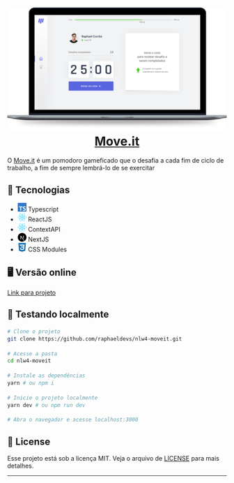 <h1 align="center">
  <img src=".github/project.svg" alt="Preview do Move.it">
  <a href="http://moveit-bice-chi.vercel.app/">Move.it</a>
</h1>
<!-- 
  Technologies OK,
  Preview OK,
  Getting started OK,
  Project OK,
  License Ok OK
-->

O <a href="http://moveit-bice-chi.vercel.app/">Move.it</a> é um pomodoro gameficado que o desafia a cada fim de ciclo de trabalho, a fim de sempre lembrá-lo de se exercitar

## :toolbox: Tecnologias

- <img src=".github/typescript.svg" alt="Typescript" width="20"> Typescript
- <img src=".github/react.svg" alt="ReactJS" width="20"> ReactJS
- <img src=".github/react.svg" alt="ReactJS" width="20"> ContextAPI
- <img src=".github/next-dot-js.svg" alt="NextJS" width="20"> NextJS
- <img src=".github/css3.svg" alt="Typescript" width="20"> CSS Modules

## :desktop_computer: Versão online

[Link para projeto](http://moveit-bice-chi.vercel.app/)

## :test_tube: Testando localmente

```sh
# Clone o projeto
git clone https://github.com/raphaeldevs/nlw4-moveit.git

# Acesse a pasta
cd nlw4-moveit

# Instale as dependências
yarn # ou npm i

# Inicie o projeto localmente
yarn dev # ou npm run dev

# Abra o navegador e acesse localhost:3000
```

## 📝 License

Esse projeto está sob a licença MIT. Veja o arquivo de [LICENSE](LICENSE.md) para mais detalhes.

---
